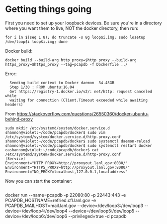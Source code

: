 Getting things going
====================

First you need to set up your loopback devices.
Be sure you're in a directory where you want them to live, NOT the docker directory,
then run:

    for i in $(seq 1 8); do truncate -s 8g loop$i.img; sudo losetup /dev/loop$i loop$i.img; done

Docker build:

    docker build --build-arg http_proxy=$http_proxy --build-arg https_proxy=$https_proxy --tag=pcapdb -f Dockerfile ../

Error:

      Sending build context to Docker daemon  34.43GB
      Step 1/30 : FROM ubuntu:16.04
      Get https://registry-1.docker.io/v2/: net/http: request canceled while
      waiting for connection (Client.Timeout exceeded while awaiting headers)

From https://stackoverflow.com/questions/26550360/docker-ubuntu-behind-proxy

    sudo mkdir /etc/systemd/system/docker.service.d
    shannon@violet:~/code/pcapdb/docker$ sudo vim /etc/systemd/system/docker.service.d/http-proxy.conf
    shannon@violet:~/code/pcapdb/docker$ sudo systemctl daemon-reload
    shannon@violet:~/code/pcapdb/docker$ sudo systemctl restart docker
    cashannon@violet:~/code/pcapdb/docker$ cat /etc/systemd/system/docker.service.d/http-proxy.conf
    [Service]
    Environment="HTTP_PROXY=http://proxyout.lanl.gov:8080/"
    Environment="HTTPS_PROXY=http://proxyout.lanl.gov:8080/"
    Environment="NO_PROXY=localhost,127.0.0.1,localaddress"


Now you can start the container:

  ```docker run --name=pcapdb -p 22080:80 -p 22443:443 -e PCAPDB_HOSTNAME=refried.cfl.lanl.gov -e PCAPDB_MAILHOST=mail.lanl.gov --device=/dev/loop1:/dev/loop1 --device=/dev/loop2:/dev/loop2 --device=/dev/loop3:/dev/loop3 --device=/dev/loop4:/dev/loop4 --privileged=true -d pcapdb
```

  docker run --name=pcapdb -p 22080:80 -p 22443:443 -e PCAPDB_HOSTNAME=refried.cfl.lanl.gov -e PCAPDB_MAILHOST=mail.lanl.gov --device=/dev/loop3:/dev/loop3 --device=/dev/loop4:/dev/loop4 --device=/dev/loop5:/dev/loop5 --device=/dev/loop6:/dev/loop6 --privileged=true -d pcapdb
